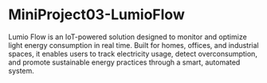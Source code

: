 # MiniProject03-LumioFlow
Lumio Flow is an IoT-powered solution designed to monitor and optimize light energy consumption in real time. Built for homes, offices, and industrial spaces, it enables users to track electricity usage, detect overconsumption, and promote sustainable energy practices through a smart, automated system.
